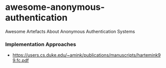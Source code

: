 # awesome-anonymous-authentication
Awesome Artefacts About Anonymous Authentication Systems

### Implementation Approaches
- https://users.cs.duke.edu/~amink/publications/manuscripts/hartemink99.fc.pdf
